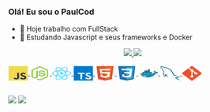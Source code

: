 ### Olá! Eu sou o PaulCod

- 🔭 Hoje trabalho com FullStack
- 🌱 Estudando Javascript e seus frameworks e Docker

<div align="center">
  <a href="https://github.com/PaulCod">
  <img height="180em" src="https://github-readme-stats.vercel.app/api?username=PaulCod&show_icons=true&theme=dark&include_all_commits=true&count_private=true"/>
  <img height="180em" src="https://github-readme-stats.vercel.app/api/top-langs/?username=PaulCod&layout=compact&langs_count=7&theme=dark"/>
</div>
<div style="display: inline_block"><br>
  <img align="center" alt="Paulo-Javascript" height="30" width="40" src="https://raw.githubusercontent.com/devicons/devicon/master/icons/javascript/javascript-original.svg">
  <img align="center" alt="Paulo-NodeJS" height="30" width="40" src="https://raw.githubusercontent.com/devicons/devicon/master/icons/nodejs/nodejs-original.svg">
  <img align="center" alt="Paulo-React" height="30" width="40" src="https://raw.githubusercontent.com/devicons/devicon/master/icons/react/react-original.svg">
  <img align="center" alt="Paulo-Typescript" height="30" width="40" src="https://raw.githubusercontent.com/devicons/devicon/master/icons/typescript/typescript-original.svg">
  <img align="center" alt="Paulo-HTML" height="30" width="40" src="https://raw.githubusercontent.com/devicons/devicon/master/icons/html5/html5-original.svg">
  <img align="center" alt="Paulo-CSS" height="30" width="40" src="https://raw.githubusercontent.com/devicons/devicon/master/icons/css3/css3-original.svg">
  <img align="center" alt="Paulo-MYSQL" height="30" width="40" src="https://raw.githubusercontent.com/devicons/devicon/master/icons/docker/docker-original.svg">
  <img align="center" alt="Paulo-MYSQL" height="30" width="40" src="https://raw.githubusercontent.com/devicons/devicon/master/icons/mysql/mysql-original.svg">
  <img align="center" alt="Paulo-MYSQL" height="30" width="40" src="https://raw.githubusercontent.com/devicons/devicon/master/icons/git/git-original.svg">
  
  
  ##
 
<div> 
  <a href = "mailto:paulolds086543@gmail.com"><img src="https://img.shields.io/badge/-Gmail-%23333?style=for-the-badge&logo=gmail&logoColor=white" target="_blank"></a>
  <a href="https://www.linkedin.com/in/paulo-junior-02147b215/" target="_blank"><img src="https://img.shields.io/badge/-LinkedIn-%230077B5?style=for-the-badge&logo=linkedin&logoColor=white" target="_blank"></a> 
